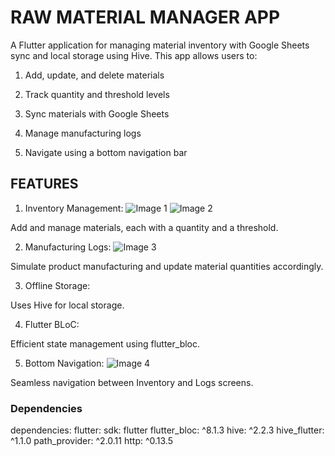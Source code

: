 # RAW MATERIAL MANAGER APP

A Flutter application for managing material inventory with Google Sheets sync and local storage using Hive. This app allows users to:

1. Add, update, and delete materials

2. Track quantity and threshold levels

3. Sync materials with Google Sheets

4. Manage manufacturing logs

5. Navigate using a bottom navigation bar

## FEATURES

1. Inventory Management:
![Image 1](https://github.com/user-attachments/assets/0cca9316-b0e8-46d3-abdd-c8ba9277feab)
![Image 2](https://github.com/user-attachments/assets/a42e7778-09ad-44bf-98bd-fbfde0c322c8)


Add and manage materials, each with a quantity and a threshold.

2. Manufacturing Logs:
![Image 3](https://github.com/user-attachments/assets/5111d784-adde-4abb-bc14-b9ff41b9f263)


Simulate product manufacturing and update material quantities accordingly.

3. Offline Storage:

Uses Hive for local storage.

4. Flutter BLoC:

Efficient state management using flutter_bloc.

5. Bottom Navigation:
   ![Image 4](https://github.com/user-attachments/assets/be70f75f-33f9-4b25-9045-58d3647665f0)


Seamless navigation between Inventory and Logs screens.

### Dependencies

dependencies:
  flutter:
    sdk: flutter
  flutter_bloc: ^8.1.3
  hive: ^2.2.3
  hive_flutter: ^1.1.0
  path_provider: ^2.0.11
  http: ^0.13.5
